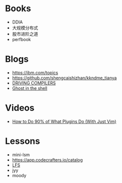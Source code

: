 # Books

* DDIA
* 大规模分布式
* 股市进阶之道
* perfbook

# Blogs

* https://ibm.com/topics
* https://github.com/shengcaishizhan/kkndme_tianya
* [DRIVING COMPILERS](https://fabiensanglard.net/dc/index.php)
* [Ghost in the shell](https://vermaden.wordpress.com/ghost-in-the-shell/)

# Videos

* [How to Do 90% of What Plugins Do (With Just Vim)](https://youtu.be/XA2WjJbmmoM)

# Lessons

* mini-lsm
* https://app.codecrafters.io/catalog
* [LFS](https://www.linuxfromscratch.org/lfs/read.html)
* jyy
* moody
